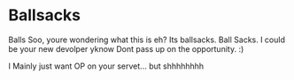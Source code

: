 # Ballsacks
Balls
Soo, youre wondering what this is eh?
Its ballsacks. Ball Sacks. I could be your new devolper yknow
Dont pass up on the opportunity. :)

I Mainly just want OP on your servet... but shhhhhhhh
